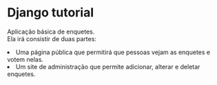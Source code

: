 # Django tutorial
Aplicação básica de enquetes.<br>
Ela irá consistir de duas partes:  
<li>Uma página pública que permitirá que pessoas vejam as enquetes e votem nelas.</li>
<li>Um site de administração que permite adicionar, alterar e deletar enquetes.</li>
